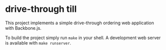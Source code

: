 # drive-through till

This project implements a simple drive-through ordering web application with Backbone.js.

To build the project simply run `make` in your shell.  A development web server is available with `make runserver`.
